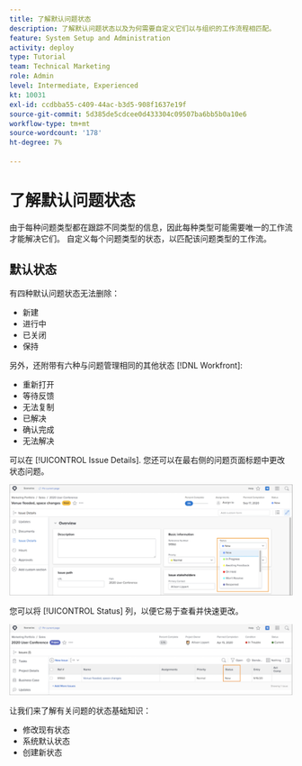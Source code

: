 ```yaml
---
title: 了解默认问题状态
description: 了解默认问题状态以及为何需要自定义它们以与组织的工作流程相匹配。
feature: System Setup and Administration
activity: deploy
type: Tutorial
team: Technical Marketing
role: Admin
level: Intermediate, Experienced
kt: 10031
exl-id: ccdbba55-c409-44ac-b3d5-908f1637e19f
source-git-commit: 5d385de5cdcee0d433304c09507ba6bb5b0a10e6
workflow-type: tm+mt
source-wordcount: '178'
ht-degree: 7%

---
```


# 了解默认问题状态

由于每种问题类型都在跟踪不同类型的信息，因此每种类型可能需要唯一的工作流才能解决它们。 自定义每个问题类型的状态，以匹配该问题类型的工作流。

<!---
add URL in paragraph below
--->

## 默认状态

有四种默认问题状态无法删除：

* 新建
* 进行中
* 已关闭
* 保持

另外，还附带有六种与问题管理相同的其他状态 [!DNL Workfront]:

* 重新打开
* 等待反馈
* 无法复制
* 已解决
* 确认完成
* 无法解决

<!---
need URL in paragraph below
--->


可以在 [!UICONTROL Issue Details]. 您还可以在最右侧的问题页面标题中更改状态问题。

![[!UICONTROL Status] 页眉和 [!UICONTROL Issue Details] 页面](assets/admin-fund-issue-details-status.png)

您可以将 [!UICONTROL Status] 列，以便它易于查看并快速更改。

![[!UICONTROL Status] 列 [!UICONTROL View]](assets/admin-fund-issue-status-view.png)

<!---
link the bullets below to the articles
--->

让我们来了解有关问题的状态基础知识：

* 修改现有状态
* 系统默认状态
* 创建新状态
